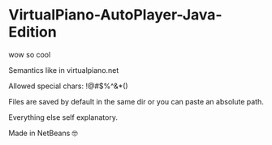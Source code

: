# VirtualPiano-AutoPlayer-Java-Edition
wow so cool

Semantics like in virtualpiano.net

Allowed special chars: !@#$%^&*()

Files are saved by default in the same dir or you can paste an absolute path.

Everything else self explanatory.

Made in NetBeans 🤓

